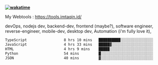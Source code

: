 **[![wakatime](https://wakatime.com/badge/user/87646243-158a-4241-a3cb-668e1fa2dbb8.svg)](https://wakatime.com/@87646243-158a-4241-a3cb-668e1fa2dbb8?style=plastic)**


My Webtools : https://tools.imtaqin.id/


devOps, nodejs dev, backend-dev, frontend (maybe?), software engineer, reverse-engineer, mobile-dev, desktop dev, Automation (i'm fully love it), 

<!--START_SECTION:waka-->

```txt
TypeScript                 8 hrs 10 mins   ██████████░░░░░░░░░░░░░░░   39.66 %
JavaScript                 4 hrs 33 mins   █████▓░░░░░░░░░░░░░░░░░░░   22.14 %
HTML                       4 hrs 9 mins    █████░░░░░░░░░░░░░░░░░░░░   20.19 %
Python                     54 mins         █░░░░░░░░░░░░░░░░░░░░░░░░   04.44 %
JSON                       40 mins         ▓░░░░░░░░░░░░░░░░░░░░░░░░   03.27 %
```

<!--END_SECTION:waka-->
